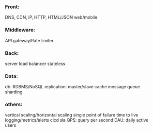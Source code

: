 ### Front:
DNS, CDN, IP, HTTP, HTML/JSON
web/mobile

### Middleware:
API gateway/Rate limiter 

### Back:
server
load balancer
stateless

### Data:
db: RDBMS/NoSQL
replication: master/slave
cache
message queue
sharding

### others:
vertical scaling/horizontal scaling
single point of failure
time to live
logging/metrics/alerts
cicd
sla
QPS: query per second
DAU: daily active users